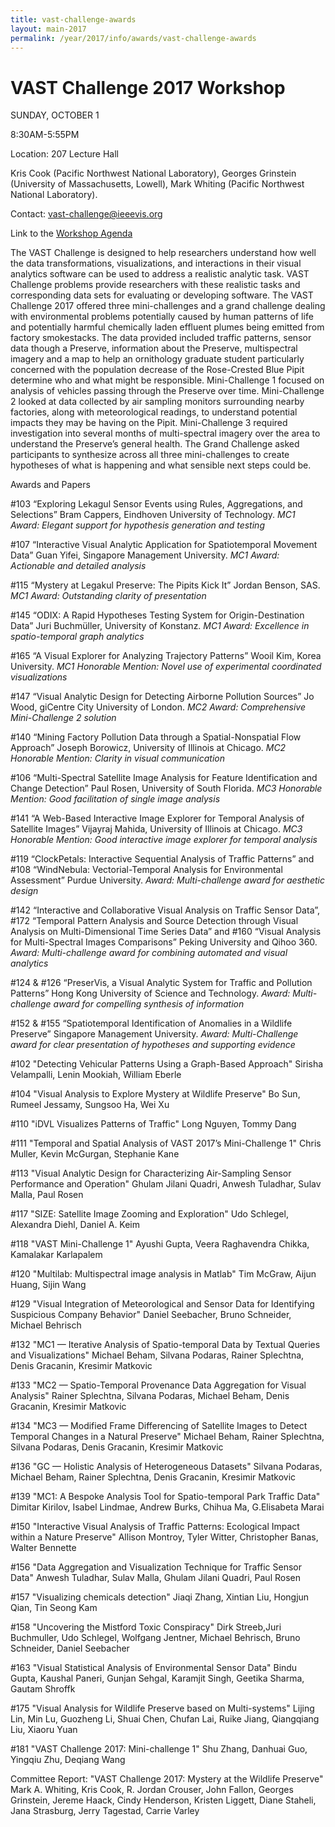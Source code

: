 ```yaml
---
title: vast-challenge-awards
layout: main-2017
permalink: /year/2017/info/awards/vast-challenge-awards
---
```

# VAST Challenge 2017 Workshop

SUNDAY, OCTOBER 1

8:30AM-5:55PM

Location: 207 Lecture Hall

Kris Cook (Pacific Northwest National Laboratory), Georges Grinstein (University of Massachusetts, Lowell), Mark Whiting (Pacific Northwest National Laboratory).

Contact: vast-challenge@ieeevis.org 

Link to the [Workshop Agenda](http://vacommunity.org/dl513)  

The VAST Challenge is designed to help researchers understand how well the data transformations, visualizations, and interactions in their visual analytics software can be used to address a realistic analytic task. VAST Challenge problems provide researchers with these realistic tasks and corresponding data sets for evaluating or developing software. The VAST Challenge 2017 offered three mini-challenges and a grand challenge dealing with environmental problems potentially caused by human patterns of life and potentially harmful chemically laden effluent plumes being emitted from factory smokestacks. The data provided included traffic patterns, sensor data though a Preserve, information about the Preserve, multispectral imagery and a map to help an ornithology graduate student particularly concerned with the population decrease of the Rose-Crested Blue Pipit determine who and what might be responsible.  Mini-Challenge 1 focused on analysis of vehicles passing through the Preserve over time. Mini-Challenge 2 looked at data collected by air sampling monitors surrounding nearby factories, along with meteorological readings, to understand potential impacts they may be having on the Pipit.  Mini-Challenge 3 required investigation into several months of multi-spectral imagery over the area to understand the Preserve’s general health.  The Grand Challenge asked participants to synthesize across all three mini-challenges to create hypotheses of what is happening and what sensible next steps could be.


Awards and Papers

#103 “Exploring Lekagul Sensor Events using Rules, Aggregations, and Selections” Bram Cappers, Eindhoven University of Technology. *MC1 Award: Elegant support for hypothesis generation and testing*

#107 “Interactive Visual Analytic Application for Spatiotemporal Movement Data” Guan Yifei, Singapore Management University. *MC1 Award: Actionable and detailed analysis*

#115 “Mystery at Legakul Preserve: The Pipits Kick It” Jordan Benson, SAS. *MC1 Award: Outstanding clarity of presentation*

#145 “ODIX: A Rapid Hypotheses Testing System for Origin-Destination Data” Juri Buchmüller, University of Konstanz. *MC1 Award: Excellence in spatio-temporal graph analytics*

#165 “A Visual Explorer for Analyzing Trajectory Patterns” Wooil Kim, Korea University. *MC1 Honorable Mention: Novel use of experimental coordinated visualizations*

#147 “Visual Analytic Design for Detecting Airborne Pollution Sources” Jo Wood, giCentre City University of London. *MC2 Award: Comprehensive Mini-Challenge 2 solution*

#140 “Mining Factory Pollution Data through a Spatial-Nonspatial Flow Approach” Joseph Borowicz, University of Illinois at Chicago. *MC2 Honorable Mention: Clarity in visual communication*

#106 “Multi-Spectral Satellite Image Analysis for Feature Identification and Change Detection” Paul Rosen, University of South Florida. *MC3 Honorable Mention: Good facilitation of single image analysis*

#141 “A Web-Based Interactive Image Explorer for Temporal Analysis of Satellite Images” Vijayraj Mahida, University of Illinois at Chicago. *MC3 Honorable Mention: Good interactive image explorer for temporal analysis*

#119 “ClockPetals: Interactive Sequential Analysis of Traffic Patterns” and #108 “WindNebula: Vectorial-Temporal Analysis for Environmental Assessment” Purdue University. *Award: Multi-challenge award for aesthetic design*

#142 “Interactive and Collaborative Visual Analysis on Traffic Sensor Data”, #172 “Temporal Pattern Analysis and Source Detection through Visual Analysis on Multi-Dimensional Time Series Data” and #160 “Visual Analysis for Multi-Spectral Images Comparisons” Peking University and Qihoo 360. *Award: Multi-challenge award for combining automated and visual analytics*

#124 & #126 “PreserVis, a Visual Analytic System for Traffic and Pollution Patterns” Hong Kong University of Science and Technology. *Award: Multi-challenge award for compelling synthesis of information*

#152 & #155 “Spatiotemporal Identification of Anomalies in a Wildlife Preserve” Singapore Management University. *Award: Multi-Challenge award for clear presentation of hypotheses and supporting evidence*

#102 "Detecting Vehicular Patterns Using a Graph-Based Approach" Sirisha Velampalli, Lenin Mookiah, William Eberle

#104 "Visual Analysis to Explore Mystery at Wildlife Preserve" Bo Sun, Rumeel Jessamy, Sungsoo Ha, Wei Xu

#110 "iDVL Visualizes Patterns of Traffic" Long Nguyen, Tommy Dang

#111 "Temporal and Spatial Analysis of VAST 2017’s Mini-Challenge 1" Chris Muller, Kevin McGurgan, Stephanie Kane

#113 "Visual Analytic Design for Characterizing Air-Sampling Sensor Performance and Operation" Ghulam Jilani Quadri, Anwesh Tuladhar, Sulav Malla, Paul Rosen

#117 "SIZE: Satellite Image Zooming and Exploration" Udo Schlegel, Alexandra Diehl, Daniel A. Keim

#118 "VAST Mini-Challenge 1" Ayushi Gupta, Veera Raghavendra Chikka, Kamalakar Karlapalem

#120 "Multilab: Multispectral image analysis in Matlab" Tim McGraw, Aijun Huang, Sijin Wang

#129 "Visual Integration of Meteorological and Sensor Data for Identifying Suspicious Company Behavior" Daniel Seebacher, Bruno Schneider, Michael Behrisch

#132 "MC1 — Iterative Analysis of Spatio-temporal Data by Textual Queries and Visualizations" Michael Beham, Silvana Podaras, Rainer Splechtna, Denis Gracanin, Kresimir Matkovic

#133 "MC2 — Spatio-Temporal Provenance Data Aggregation for Visual Analysis" Rainer Splechtna, Silvana Podaras, Michael Beham, Denis Gracanin, Kresimir Matkovic

#134 "MC3 — Modified Frame Differencing of Satellite Images to Detect Temporal Changes in a Natural Preserve" Michael Beham, Rainer Splechtna, Silvana Podaras, Denis Gracanin, Kresimir Matkovic

#136 "GC — Holistic Analysis of Heterogeneous Datasets" Silvana Podaras, Michael Beham, Rainer Splechtna, Denis Gracanin, Kresimir Matkovic 

#139 "MC1: A Bespoke Analysis Tool for Spatio-temporal Park Traffic Data" Dimitar Kirilov, Isabel Lindmae, Andrew Burks, Chihua Ma, G.Elisabeta Marai

#150 "Interactive Visual Analysis of Traffic Patterns: Ecological Impact within a Nature Preserve" Allison Montroy, Tyler Witter, Christopher Banas, Walter Bennette

#156 "Data Aggregation and Visualization Technique for Traffic Sensor Data" Anwesh Tuladhar, Sulav Malla, Ghulam Jilani Quadri, Paul Rosen

#157 "Visualizing chemicals detection" Jiaqi Zhang, Xintian Liu, Hongjun Qian, Tin Seong Kam

#158 "Uncovering the Mistford Toxic Conspiracy" Dirk Streeb,Juri Buchmuller, Udo Schlegel, Wolfgang Jentner, Michael Behrisch, Bruno Schneider, Daniel Seebacher

#163 "Visual Statistical Analysis of Environmental Sensor Data" Bindu Gupta, Kaushal Paneri, Gunjan Sehgal, Karamjit Singh, Geetika Sharma, Gautam Shroffk

#175 "Visual Analysis for Wildlife Preserve based on Multi-systems" Lijing Lin, Min Lu, Guozheng Li, Shuai Chen, Chufan Lai, Ruike Jiang, Qiangqiang Liu, Xiaoru Yuan

#181 "VAST Challenge 2017: Mini-challenge 1" Shu Zhang, Danhuai Guo, Yingqiu Zhu, Deqiang Wang

Committee Report:  "VAST Challenge 2017: Mystery at the Wildlife Preserve" Mark A. Whiting, Kris Cook, R. Jordan Crouser, John Fallon, Georges Grinstein, Jereme Haack, Cindy Henderson, Kristen Liggett, Diane Staheli, Jana Strasburg, Jerry Tagestad, Carrie Varley 
